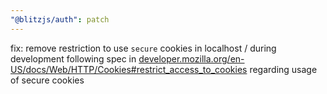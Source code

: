 ```yaml
---
"@blitzjs/auth": patch
---
```


fix: remove restriction to use `secure` cookies in localhost / during development following spec in [developer.mozilla.org/en-US/docs/Web/HTTP/Cookies#restrict_access_to_cookies](https://developer.mozilla.org/en-US/docs/Web/HTTP/Cookies#restrict_access_to_cookies) regarding usage of secure cookies
